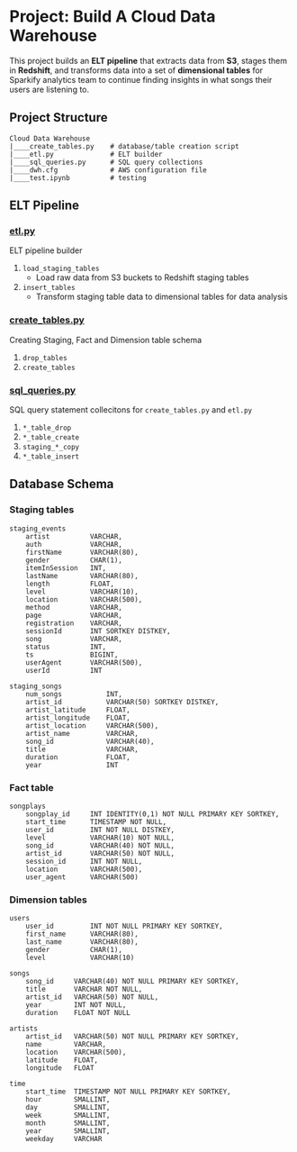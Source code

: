 # Project: Build A Cloud Data Warehouse

This project builds an **ELT pipeline** that extracts data from **S3**, stages them in **Redshift**, and transforms data into a set of **dimensional tables** for Sparkify analytics team to continue finding insights in what songs their users are listening to.


## Project Structure

```
Cloud Data Warehouse
|____create_tables.py    # database/table creation script 
|____etl.py              # ELT builder
|____sql_queries.py      # SQL query collections
|____dwh.cfg             # AWS configuration file
|____test.ipynb          # testing
```


## ELT Pipeline
### [etl.py](etl.py)
ELT pipeline builder

1. `load_staging_tables`
	* Load raw data from S3 buckets to Redshift staging tables
2. `insert_tables`
	* Transform staging table data to dimensional tables for data analysis

### [create_tables.py](create_tables.py)
Creating Staging, Fact and Dimension table schema

1. `drop_tables`
2. `create_tables`

### [sql_queries.py](sql_queries.py)
SQL query statement collecitons for `create_tables.py` and `etl.py`

1. `*_table_drop`
2. `*_table_create`
3. `staging_*_copy`
3. `*_table_insert`


## Database Schema
### Staging tables
```
staging_events
    artist          VARCHAR,
    auth            VARCHAR,
    firstName       VARCHAR(80),
    gender          CHAR(1),
    itemInSession   INT,
    lastName        VARCHAR(80),
    length          FLOAT,
    level           VARCHAR(10),
    location        VARCHAR(500),
    method          VARCHAR,
    page            VARCHAR,
    registration    VARCHAR,
    sessionId       INT SORTKEY DISTKEY,
    song            VARCHAR,
    status          INT,
    ts              BIGINT,
    userAgent       VARCHAR(500),
    userId          INT

staging_songs
    num_songs           INT,
    artist_id           VARCHAR(50) SORTKEY DISTKEY,
    artist_latitude     FLOAT,
    artist_longitude    FLOAT,
    artist_location     VARCHAR(500),
    artist_name         VARCHAR,
    song_id             VARCHAR(40),
    title               VARCHAR,
    duration            FLOAT,
    year                INT
```

### Fact table
```
songplays
    songplay_id     INT IDENTITY(0,1) NOT NULL PRIMARY KEY SORTKEY,
    start_time      TIMESTAMP NOT NULL,
    user_id         INT NOT NULL DISTKEY,
    level           VARCHAR(10) NOT NULL,
    song_id         VARCHAR(40) NOT NULL,
    artist_id       VARCHAR(50) NOT NULL,
    session_id      INT NOT NULL,
    location        VARCHAR(500),
    user_agent      VARCHAR(500)
```

### Dimension tables
```
users
    user_id         INT NOT NULL PRIMARY KEY SORTKEY,
    first_name      VARCHAR(80),
    last_name       VARCHAR(80),
    gender          CHAR(1),
    level           VARCHAR(10)

songs
    song_id     VARCHAR(40) NOT NULL PRIMARY KEY SORTKEY,
    title       VARCHAR NOT NULL,
    artist_id   VARCHAR(50) NOT NULL,
    year        INT NOT NULL,
    duration    FLOAT NOT NULL

artists
    artist_id   VARCHAR(50) NOT NULL PRIMARY KEY SORTKEY,
    name        VARCHAR,
    location    VARCHAR(500),
    latitude    FLOAT,
    longitude   FLOAT

time
    start_time  TIMESTAMP NOT NULL PRIMARY KEY SORTKEY,
    hour        SMALLINT,
    day         SMALLINT,
    week        SMALLINT,
    month       SMALLINT,
    year        SMALLINT,
    weekday     VARCHAR
```
